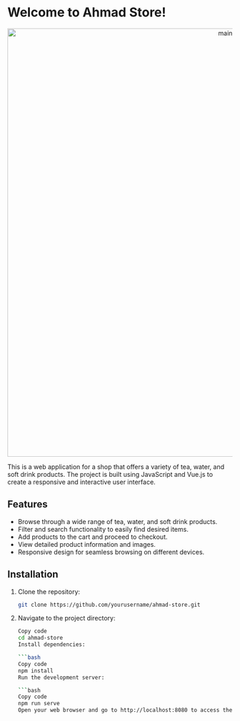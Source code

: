 # Welcome to Ahmad Store!

<div align="center"><img width="960" alt="main" src="(https://github.com/Valelaaa/ahmad-store-ui-ux/assets/78920421/f82ae383-0ca9-4daa-8d81-ff896c8f0e6f)"></div>

This is a web application for a shop that offers a variety of tea, water, and soft drink products. The project is built using JavaScript and Vue.js to create a responsive and interactive user interface.

## Features

- Browse through a wide range of tea, water, and soft drink products.
- Filter and search functionality to easily find desired items.
- Add products to the cart and proceed to checkout.
- View detailed product information and images.
- Responsive design for seamless browsing on different devices.

## Installation

1. Clone the repository:

   ```bash
   git clone https://github.com/yourusername/ahmad-store.git
2. Navigate to the project directory:

    ```bash
    Copy code
    cd ahmad-store
    Install dependencies:

    ```bash
    Copy code
    npm install
    Run the development server:

    ```bash
    Copy code
    npm run serve
    Open your web browser and go to http://localhost:8080 to access the application.
